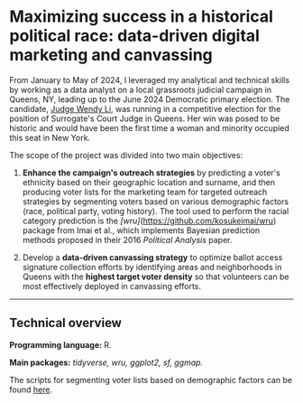 # Maximizing success in a historical political race: data-driven digital marketing and canvassing

From January to May of 2024, I leveraged my analytical and technical skills by working as a data analyst on a local grassroots judicial campaign in Queens, NY, leading up to the June 2024 Democratic primary election. The candidate, [Judge Wendy Li](https://www.voteforwendyli.com/), was running in a competitive election for the position of Surrogate's Court Judge in Queens. Her win was posed to be historic and would have been the first time a woman and minority occupied this seat in New York. 

The scope of the project was divided into two main objectives:

1) **Enhance the campaign's outreach strategies** by predicting a voter's ethnicity based on their geographic location and surname, and then producing voter lists for the marketing team for targeted outreach strategies by segmenting voters based on various demographic factors (race, political party, voting history). The tool used to perform the racial category prediction is the _[wru]_(https://github.com/kosukeimai/wru) package from Imai et al., which implements Bayesian prediction methods proposed in their 2016 _Political Analysis_ paper. 

2) Develop a **data-driven canvassing strategy** to optimize ballot access signature collection efforts by identifying areas and neighborhoods in Queens with the **highest target voter density** so that volunteers can be most effectively deployed in canvassing efforts.

---

## Technical overview

**Programming language:** R.

**Main packages:** _tidyverse, wru, ggplot2, sf, ggmap._

The scripts for segmenting voter lists based on demographic factors can be found [here](https://github.com/ruiruigaoh/campaign_fellowship/tree/main/scripts).

